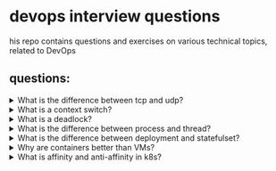 # devops interview questions
his repo contains questions and exercises on various technical topics, related to DevOps
## questions:

<details>
<summary>What is the difference between tcp and udp?</summary>
Both are communication protocols, tcp is a connection-based protocol, it establishes a connection before it starts sending information and after it is finished it closes, so it is more reliable but less fast than udp which is not connection-based.
</details>

<details>
<summary>What is a context switch?</summary>
An operation of the processor that allows processes to run concurrently, the processor takes a sort of snapshot of the current state of the registers in memory, keeps it aside and moves on to work on another process.
Because the operation is performed at high speed, it appears as if the processor is running the processes in parallel.
</details>

<details>
<summary>What is a deadlock?</summary>
A deadlock is a situation in which one process tries to access a certain resource that a second process uses while the second process tries to access a resource that the first process uses and a situation is created where no one can progress.
</details>

<details>
<summary>What is the difference between process and thread?</summary>
process is basically software that runs on the processor with resources defined for Process such as cpu, memory and ip, it does not share these resources with other Processes.
A thread, on the other hand, is part of a process, a process can have several threads running at the same time that will share its resources.
</details>

<details>
<summary>What is the difference between deployment and statefulset?</summary>

deployment is intended for applications that are stateless such as web servers such as nginx and apache that do not need permanent storage while statefulset is more suitable for applications that are stateful such as DBs.

In terms of deployment, the pods can be replaced all the time while sts keeps a unique ID for each pod it manages and uses this ID when it needs to reschedule these pods.
Each pod in sts has its own DNS name that does not change, if the pod dies the IP can change but its DNS name will remain the same, this is realized by headless service, the DNS names include the serial number of the pod.

Each replica in sts has its own state, with pvc for each pod, for example sts with 4 replicas, will create 4 pods where each pod has its own volume and its own pvc.
In deployment the pods share volume and pvc while in sts each pod has its own volume and pvc.
</details>

<details>
<summary>Why are containers better than VMs?</summary>

Containers have already become the standard in the market, they replace VMs mainly because they provide better utilization of resources because they share the same operating system with other containers.
Virtual machines are more resource optimization at the infrastructure level, instead of needing a server for each application you can set up several virtual servers on the same hardware, the servers will be completely isolated from each other, each will have its own operating system and they can sit on the same iron even if their operating system different.

Because a container contains exactly what it needs to run, it takes less time to upload and download a container because the weight of its image is usually measured in megabytes than to upload and download a machine whose image weight will usually be several gigabytes, in addition you can run several containers on the same vm so you can run multiple applications on the same machine.
</details>

<details>
<summary>What is affinity and anti-affinity in k8s?</summary>

Affinity - chooses where to put the pod according to the labels of the node.

Anti-affinity - prevents the pods from being scheduled on the same node or close to each other, and ensures separation. Helps in distributing loads over different nodes
</details>
